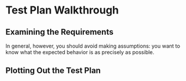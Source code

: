 # Test Plan Walkthrough

## Examining the Requirements

In general, however, you should avoid making assumptions: you want to know what the expected behavior is as precisely as possible.

## Plotting Out the Test Plan
